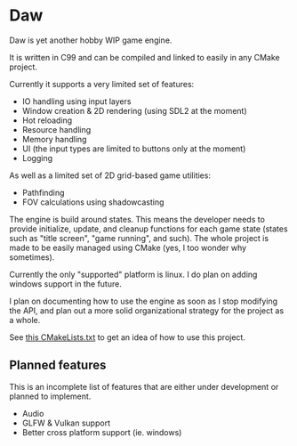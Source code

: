 Daw
===

Daw is yet another hobby WIP game engine.

It is written in C99 and can be compiled and linked to easily in any CMake
project.

Currently it supports a very limited set of features:

* IO handling using input layers
* Window creation & 2D rendering (using SDL2 at the moment)
* Hot reloading
* Resource handling
* Memory handling
* UI (the input types are limited to buttons only at the moment)
* Logging

As well as a limited set of 2D grid-based game utilities:
* Pathfinding
* FOV calculations using shadowcasting

The engine is build around states. This means the developer needs to provide
initialize, update, and cleanup functions for each game state (states such as
"title screen", "game running", and such).
The whole project is made to be easily managed using CMake (yes, I too wonder
why sometimes).

Currently the only "supported" platform is linux. I do plan on adding windows
support in the future.

I plan on documenting how to use the engine as soon as I stop modifying the API,
and plan out a more solid organizational strategy for the project as a whole.

See [this CMakeLists.txt][0] to get an idea of how to use this project.


## Planned features

This is an incomplete list of features that are either under development or
planned to implement.

* Audio
* GLFW & Vulkan support
* Better cross platform support (ie. windows)

[0]: https://github.com/0undefined/rogue/blob/a947b0092d91920d56eb9af6a39bd1bd05e145fc/CMakeLists.txt
